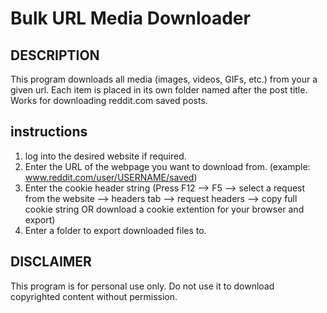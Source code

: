 Bulk URL Media Downloader
==================================

DESCRIPTION
-----------
This program downloads all media (images, videos, GIFs, etc.) from your a given url.
Each item is placed in its own folder named after the post title. Works for downloading
reddit.com saved posts.

instructions
-----------
1. log into the desired website if required.
2. Enter the URL of the webpage you want to download from. (example: www.reddit.com/user/USERNAME/saved)
3. Enter the cookie header string (Press F12 --> F5 --> select a request from the website --> headers tab --> request headers --> copy full cookie string
   OR download a cookie extention for your browser and export)
5. Enter a folder to export downloaded files to.

DISCLAIMER
----------
This program is for personal use only. Do not use it to download copyrighted content without permission.
